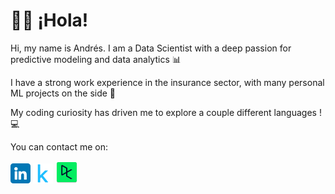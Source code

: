 # 👋🏼 ¡Hola!

Hi, my name is Andrés. I am a Data Scientist with a deep passion for predictive modeling and data analytics 📊

I have a strong work experience in the insurance sector, with many personal ML projects on the side 🧠

My coding curiosity has driven me to explore a couple different languages ! 💻

You can contact me on:  
  
[![My Image](icons/linkedin.png)](https://www.linkedin.com/in/aerojasm/)
[![My Image](icons/kaggle.png)](https://www.kaggle.com/aerojasm)
[![My Image](icons/datacamp.png)](https://www.kaggle.com/aerojasm)

<!---
andres99rojas/andres99rojas is a ✨ special ✨ repository because its `README.md` (this file) appears on your GitHub profile.
You can click the Preview link to take a look at your changes.
--->
